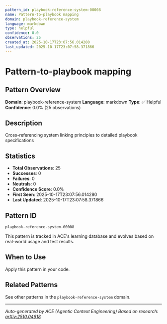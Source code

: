 ```yaml
---
pattern_id: playbook-reference-system-00008
name: Pattern-to-playbook mapping
domain: playbook-reference-system
language: markdown
type: helpful
confidence: 0.0
observations: 25
created_at: 2025-10-17T23:07:56.014280
last_updated: 2025-10-17T23:07:58.371866
---
```

# Pattern-to-playbook mapping

## Pattern Overview

**Domain**: playbook-reference-system
**Language**: markdown
**Type**: ✅ Helpful
**Confidence**: 0.0% (25 observations)

## Description

Cross-referencing system linking principles to detailed playbook specifications

## Statistics

- **Total Observations**: 25
- **Successes**: 0
- **Failures**: 0
- **Neutrals**: 0
- **Confidence Score**: 0.0%
- **First Seen**: 2025-10-17T23:07:56.014280
- **Last Updated**: 2025-10-17T23:07:58.371866

## Pattern ID

```
playbook-reference-system-00008
```

This pattern is tracked in ACE's learning database and evolves based on real-world usage and test results.

## When to Use

Apply this pattern in your code.

## Related Patterns

See other patterns in the `playbook-reference-system` domain.

---

*Auto-generated by ACE (Agentic Context Engineering)*
*Based on research: [arXiv:2510.04618](https://arxiv.org/abs/2510.04618)*
